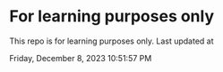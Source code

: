 # For learning purposes only
This repo is for learning purposes only.
Last updated at

Friday, December 8, 2023 10:51:57 PM


